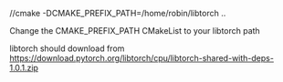 
//cmake -DCMAKE_PREFIX_PATH=/home/robin/libtorch ..

Change the CMAKE_PREFIX_PATH CMakeList to your libtorch path

libtorch should download from
https://download.pytorch.org/libtorch/cpu/libtorch-shared-with-deps-1.0.1.zip 
